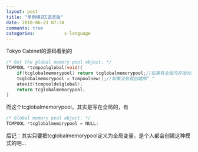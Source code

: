 ```yaml
---
layout: post
title: "单例模式C语言版"
date: 2010-06-21 07:38
comments: true
categories:           c-language
---
```


Tokyo Cabinet的源码看到的

```c
/* Get the global memory pool object. */
TCMPOOL *tcmpoolglobal(void){
    if(tcglobalmemorypool) return tcglobalmemorypool;//如果有全局内存池对象就返回对象
    tcglobalmemorypool = tcmpoolnew();//如果没有就创建啊^_^
    atexit(tcmpooldelglobal);
    return tcglobalmemorypool;
}
```

而这个tcglobalmemorypool，其实是写在全局的，有

```c
/* Global memory pool object. */
TCMPOOL *tcglobalmemorypool = NULL;
```

后记：其实只要把tcglobalmemorypool定义为全局变量，是个人都会创建这种模式的吧...
